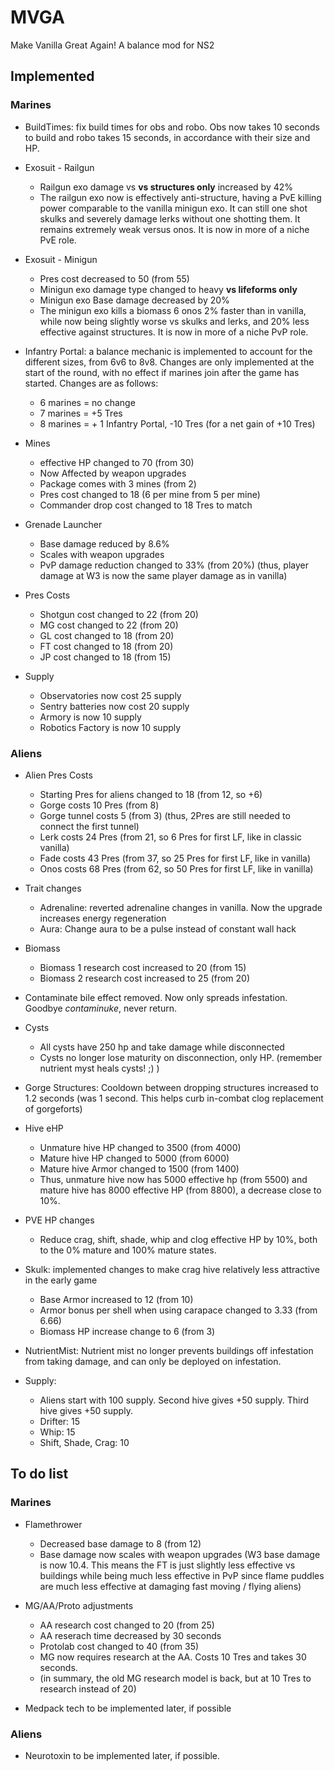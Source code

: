 # MVGA
Make Vanilla Great Again!
A balance mod for NS2

## **Implemented**

### **Marines**
* BuildTimes: fix build times for obs and robo. Obs now takes 10 seconds to build and robo takes 15 seconds, in accordance with their size and HP.

* Exosuit - Railgun
  * Railgun exo damage vs **vs structures only** increased by 42%
  * The railgun exo now is effectively anti-structure, having a PvE killing power comparable to the vanilla minigun exo. It can still one shot skulks and severely damage lerks without one shotting them. It remains extremely weak versus onos. It is now in more of a niche PvE role.
* Exosuit - Minigun
  * Pres cost decreased to 50 (from 55)
  * Minigun exo damage type changed to heavy **vs lifeforms only**
  * Minigun exo Base damage decreased by 20%
  * The minigun exo kills a biomass 6 onos 2% faster than in vanilla, while now being slightly worse vs skulks and lerks, and 20% less effective against structures. It is now in more of a niche PvP role.
 
* Infantry Portal: a balance mechanic is implemented to account for the different sizes, from 6v6 to 8v8. Changes are only implemented at the start of the round, with no effect if marines join after the game has started. Changes are as follows:
  * 6 marines = no change
  * 7 marines = +5 Tres
  * 8 marines = + 1 Infantry Portal, -10 Tres (for a net gain of +10 Tres)

* Mines
  * effective HP changed to 70 (from 30)
  * Now Affected by weapon upgrades
  * Package comes with 3 mines (from 2)
  * Pres cost changed to 18 (6 per mine from 5 per mine)
  * Commander drop cost changed to 18 Tres to match

* Grenade Launcher
  * Base damage reduced by 8.6%
  * Scales with weapon upgrades
  * PvP damage reduction changed to 33% (from 20%) (thus, player damage at W3 is now the same player damage as in vanilla)

* Pres Costs
  * Shotgun cost changed to 22 (from 20)
  * MG cost changed to 22 (from 20)
  * GL cost changed to 18 (from 20)
  * FT cost changed to 18 (from 20)
  * JP cost changed to 18 (from 15)

* Supply
  * Observatories now cost 25 supply
  * Sentry batteries now cost 20 supply
  * Armory is now 10 supply
  * Robotics Factory is now 10 supply

### **Aliens**
* Alien Pres Costs
  * Starting Pres for aliens changed to 18 (from 12, so +6)
  * Gorge costs 10 Pres (from 8)
  * Gorge tunnel costs 5 (from 3) (thus, 2Pres are still needed to connect the first tunnel)
  * Lerk costs 24 Pres (from 21, so 6 Pres for first LF, like in classic vanilla)
  * Fade costs 43 Pres (from 37, so 25 Pres for first LF, like in vanilla)
  * Onos costs 68 Pres (from 62, so 50 Pres for first LF, like in vanilla)

* Trait changes
  * Adrenaline: reverted adrenaline changes in vanilla. Now the upgrade increases energy regeneration
  * Aura: Change aura to be a pulse instead of constant wall hack

* Biomass
  * Biomass 1 research cost increased to 20 (from 15)
  * Biomass 2 research cost increased to 25 (from 20)

* Contaminate bile effect removed. Now only spreads infestation. Goodbye _contaminuke_, never return.

* Cysts
  * All cysts have 250 hp and take damage while disconnected
  * Cysts no longer lose maturity on disconnection, only HP. (remember nutrient myst heals cysts! ;) )
  
* Gorge Structures: Cooldown between dropping structures increased to 1.2 seconds (was 1 second. This helps curb in-combat clog replacement of gorgeforts)

* Hive eHP
  * Unmature hive HP changed to 3500 (from 4000)
  * Mature hive HP changed to 5000 (from 6000)
  * Mature hive Armor changed to 1500 (from 1400)
  * Thus, unmature hive now has 5000 effective hp (from 5500) and mature hive has 8000 effective HP (from 8800), a decrease close to 10%.

* PVE HP changes
  * Reduce crag, shift, shade, whip and clog effective HP by 10%, both to the 0% mature and 100% mature states.

* Skulk: implemented changes to make crag hive relatively less attractive in the early game
  * Base Armor increased to 12 (from 10)
  * Armor bonus per shell when using carapace changed to 3.33 (from 6.66)
  * Biomass HP increase change to 6 (from 3)

* NutrientMist: Nutrient mist no longer prevents buildings off infestation from taking damage, and can only be deployed on infestation.

* Supply:
  * Aliens start with 100 supply. Second hive gives +50 supply. Third hive gives +50 supply.
  * Drifter: 15
  * Whip: 15
  * Shift, Shade, Crag: 10

## **To do list**

### **Marines**
* Flamethrower
  * Decreased base damage to 8 (from 12)
  * Base damage now scales with weapon upgrades (W3 base damage is now 10.4. This means the FT is just slightly less effective vs buildings while being much less effective in PvP since flame puddles are much less effective at damaging fast moving / flying aliens)

* MG/AA/Proto adjustments
  * AA research cost changed to 20 (from 25)
  * AA reserach time decreased by 30 seconds
  * Protolab cost changed to 40 (from 35)
  * MG now requires research at the AA. Costs 10 Tres and takes 30 seconds.
  * (in summary, the old MG research model is back, but at 10 Tres to research instead of 20)

* Medpack tech to be implemented later, if possible

### **Aliens**

* Neurotoxin to be implemented later, if possible.
